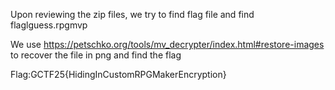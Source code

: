 Upon reviewing the zip files, we try to find flag file and find flaglguess.rpgmvp

We use https://petschko.org/tools/mv_decrypter/index.html#restore-images to recover the file in png and find the flag

Flag:GCTF25{HidingInCustomRPGMakerEncryption} 
